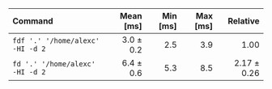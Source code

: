 | Command | Mean [ms] | Min [ms] | Max [ms] | Relative |
|:---|---:|---:|---:|---:|
| `fdf '.' '/home/alexc' -HI -d 2` | 3.0 ± 0.2 | 2.5 | 3.9 | 1.00 |
| `fd '.' '/home/alexc' -HI -d 2` | 6.4 ± 0.6 | 5.3 | 8.5 | 2.17 ± 0.26 |
